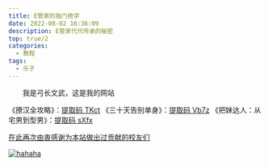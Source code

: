 ```yaml
---
title: E管家的独门绝学
date: 2022-08-02 16:36:09
description: E管家代代传承的秘密
top: true/2
categories:
  - 教程
tags:
  - 乐子
---
```


　　我是弓长文武，这是我的网站

《撩汉全攻略》：[提取码 TKct](https://www.123pan.com/s/ODW8Vv-BHYoA)
《三十天告别单身》：[提取码 Vb7z](https://www.123pan.com/s/ODW8Vv-aHYoA)
《把妹达人：从宅男到型男》：[提取码 sXfx](https://www.123pan.com/s/ODW8Vv-JHYoA)

[在此再次由衷感谢为本站做出过贡献的校友们](/thank/)

[![hahaha](./assets/clash.jpg "哈哈哈")](https://52.mk/)



